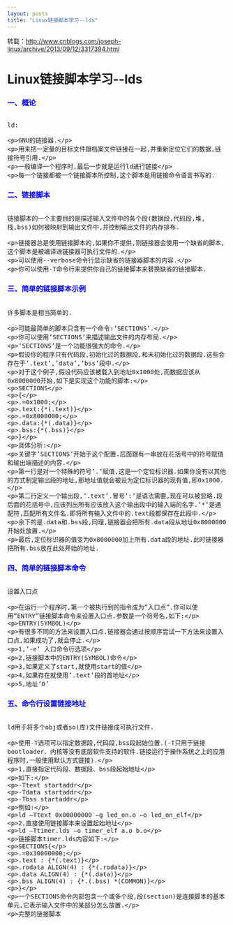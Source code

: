 ```yaml
---
layout: posts
title: "Linux链接脚本学习--lds"
---
```


转载：http://www.cnblogs.com/joseph-linux/archive/2013/09/12/3317394.html
# Linux链接脚本学习--lds
### <font color="blue">一、概论</font>
<xmp style="white-space: pre-wrap; word-wrap: break-word;">
ld:

GNU的链接器.

用来把一定量的目标文件跟档案文件链接在一起,并重新定位它们的数据,链接符号引用.

一般编译一个程序时,最后一步就是运行ld进行链接

每一个链接都被一个链接脚本所控制,这个脚本是用链接命令语言书写的.
</xmp>
### <font color="blue">二、链接脚本</font>
<xmp style="white-space: pre-wrap; word-wrap: break-word;">
链接脚本的一个主要目的是描述输入文件中的各个段(数据段,代码段,堆,栈,bss)如何被映射到输出文件中,并控制输出文件的内存排布.

链接器总是使用链接脚本的,如果你不提供,则链接器会使用一个缺省的脚本,这个脚本是被编译进链接器可执行文件的.

可以使用--verbose命令行显示缺省的链接器脚本的内容.

你可以使用-T命令行来提供你自己的链接脚本来替换缺省的链接脚本.
</xmp>
### <font color="blue">三、简单的链接脚本示例</font>
<xmp style="white-space: pre-wrap; word-wrap: break-word;">
许多脚本是相当简单的.

可能最简单的脚本只含有一个命令:’SECTIONS’.

你可以使用’SECTIONS’来描述输出文件的内存布局.

‘SECTIONS’是一个功能很强大的命令.

假设你的程序只有代码段,初始化过的数据段,和未初始化过的数据段.这些会存在于’.text’,’data’,’bss’段中.

对于这个例子,假设代码应该被载入到地址0x1000处,而数据应该从0x8000000开始,如下是实现这个功能的脚本:

SECTIONS

{

.=0x1000;

.text:{*(.text)}

.=0x8000000;

.data:{*(.data)}

.bss:{*(.bss)}

}

具体分析:

关键字’SECTIONS’开始于这个配置.后面跟有一串放在花括号中的符号赋值和输出端描述的内容.

第一行是对一个特殊的符号’.’赋值,这是一个定位标识器.如果你没有以其他的方式制定输出段的地址,那地址值就会被设为定位标识器的现有值,即0x1000.

第二行定义一个输出段,’.text’.冒号’:’是语法需要,现在可以被忽略.段后面的花括号中,应该列出所有应该放入这个输出段中的输入端的名字.’*’是通配符,匹配所有文件名.即将所有输入文件中的.text段都保存在此段中.

余下的是.data和.bss段,同理,链接器会把所有.data段从地址0x8000000开始处放置.

最后,定位标识器的值变为0x8000000加上所有.data段的地址.此时链接器把所有.bss放在此处开始的地址.
</xmp>
### <font color="blue">四、简单的链接脚本命令</font>
<xmp style="white-space: pre-wrap; word-wrap: break-word;">
设置入口点

在运行一个程序时,第一个被执行到的指令成为”入口点”.你可以使用”ENTRY”链接脚本命令来设置入口点.参数是一个符号名,如下:

ENTRY(SYMBOL)

有很多不同的方法来设置入口点.链接器会通过按顺序尝试一下方法来设置入口点,如果成功了,就会停止.

1,’-e’ 入口命令行选项

2,链接脚本中的ENTRY(SYMBOL)命令

3,如果定义了start,就使用start的值

4,如果存在就使用’.text’段的首地址

5,地址’0’
</xmp>
### <font color="blue">五、命令行设置链接地址</font>
<xmp style="white-space: pre-wrap; word-wrap: break-word;">
ld用于将多个obj或者so(库)文件链接成可执行文件.

使用-T选项可以指定数据段,代码段,bss段起始位置.(-T只用于链接bootloader、内核等没有底层软件支持的软件.链接运行于操作系统之上的应用程序时,一般使用默认方式链接).

1,直接指定代码段、数据段、bss段起始地址

如下:

-Ttext startaddr

-Tdata startaddr

-Tbss  startaddr

例如:

ld –Ttext 0x00000000 –g led_on.o –o led_on_elf

2,直接使用链接脚本来设置起始地址

ld –Ttimer.lds –o timer_elf a.o b.o

链接脚本timer.lds内容如下:

SECTIONS{

.=0x30000000;

.text : {*(.text)}

.rodata ALIGN(4) : {*(.rodata)}

.data ALIGN(4) : {*(.data)}

.bss ALIGN(4) : {*.(.bss) *(COMMON)}

}

一个SECTIONS命令内部包含一个或多个段,段(section)是连接脚本的基本单元,它表示输入文件中的某部分怎么放置.

完整的链接脚本
</xmp>